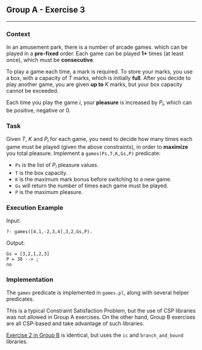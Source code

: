 ## Group A - Exercise 3
***

### Context
In an amusement park, there is a number of arcade games. which can be played in a **pre-fixed** order.
Each game can be played **1+** times (at least once), which must be **consecutive**.

To play a game each time, a mark is required. To store your marks, you use a box, with a capacity of $T$ marks, which is initially **full**.
After you decide to play another game, you are given **up to** $K$ marks, but your box capacity cannot be exceeded.

Each time you play the game $i$, your **pleasure** is increased by $P_i$, which can be positive, negative or $0$.

### Task
Given $T$, $K$ and $P_i$ for each game, you need to decide how many times each game must be played (given the above constraints), in order to **maximize** you total pleasure.
Implement a `games(Ps,T,K,Gs,P)` predicate:
- `Ps` is the list of $P_i$ pleasure values.
- `T` is the box capacity.
- `K` is the maximum mark bonus before switching to a new game.
- `Gs` will return the number of times each game must be played.
- `P` is the maximum pleasure.

### Execution Example
Input:

    ?- games([4,1,-2,3,4],3,2,Gs,P).

Output:

    Gs = [3,2,1,2,3]
    P = 30 --> ;
    no

### Implementation
The `games` predicate is implemented in `games.pl`, along with several helper predicates.

This is a typical Constraint Satisfaction Problem, but the use of CSP libraries was not allowed in Group A exercises. On the other hand, Group B exercises are all CSP-based and take advantage of such libraries.

[Exercise 2 in Group B](../GamesPleasureCSP) is identical, but uses the `ic` and `branch_and_bound` libraries.
